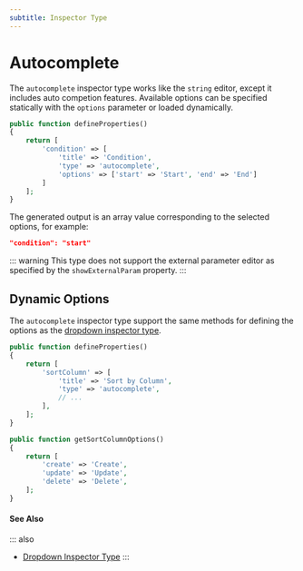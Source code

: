 ```yaml
---
subtitle: Inspector Type
---
```

# Autocomplete

The `autocomplete` inspector type works like the `string` editor, except it includes auto competion features. Available options can be specified statically with the `options` parameter or loaded dynamically.

```php
public function defineProperties()
{
    return [
        'condition' => [
            'title' => 'Condition',
            'type' => 'autocomplete',
            'options' => ['start' => 'Start', 'end' => 'End']
        ]
    ];
}
```

The generated output is an array value corresponding to the selected options, for example:

```json
"condition": "start"
```

::: warning
This type does not support the external parameter editor as specified by the `showExternalParam` property.
:::

## Dynamic Options

The `autocomplete` inspector type support the same methods for defining the options as the [dropdown inspector type](./type-dropdown.md).

```php
public function defineProperties()
{
    return [
        'sortColumn' => [
            'title' => 'Sort by Column',
            'type' => 'autocomplete',
            // ...
        ],
    ];
}

public function getSortColumnOptions()
{
    return [
        'create' => 'Create',
        'update' => 'Update',
        'delete' => 'Delete',
    ];
}
```

#### See Also

::: also
* [Dropdown Inspector Type](./type-dropdown.md)
:::
